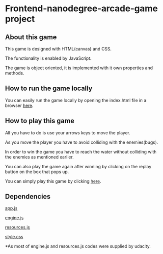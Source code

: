 # Frontend-nanodegree-arcade-game project

## About this game
<p>This game is designed with HTML(canvas) and CSS.</p>
<p>The functionality is enabled by JavaScript.</p>
<p>The game is object oriented, it is implemented with it own properties and methods.</p>

## How to run the game locally 
<p> You can easily run the game locally by opening the index.html file in a browser <a href='https://github.com/hotboy01/simi-FEND-arcarde-game/blob/master/index.html'>here</a>.</p>

## How to play this game 
<p>All you have to do is use your arrows keys to move the player.</p>
<p>As you move the player you have to avoid colliding with the enemies(bugs).</p>
<p>In order to win the game you have to reach the water without colliding with the enemies as mentioned earlier.</p>
<p>You can also play the game again after winning by clicking on the replay button on the box that pops up.</p>
<p>You can simply play this game by clicking <a href='https://hotboy01.github.io/simi-FEND-arcarde-game'>here</a>.</p>
 
## Dependencies
<p><a href=''>app.js</a></p>
<p><a href=''>engine.js</a></p>
<p><a href=''>resources.js</a></p>
<p><a href=''>style.css</a></p>

*As most of engine.js and resources.js codes were supplied by udacity. 
 

